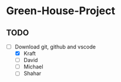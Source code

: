 # Green-House-Project

## TODO
- [ ] Download git, github and vscode
  - [x] Kraft
  - [ ] David 
  - [ ] Michael
  - [ ] Shahar
